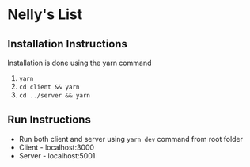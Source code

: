 # Nelly's List

## Installation Instructions

Installation is done using the yarn command

1. `yarn`
2. `cd client && yarn`
3. `cd ../server && yarn`

## Run Instructions

- Run both client and server using `yarn dev` command from root folder
- Client - localhost:3000
- Server - localhost:5001

